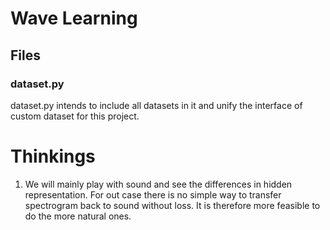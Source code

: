 # Wave Learning





## Files
### dataset.py
dataset.py intends to include all datasets in it and unify the interface of custom dataset for this project. 








# Thinkings
1. We will mainly play with sound and see the differences in hidden representation. For out case there is no simple way to transfer spectrogram back to sound without loss. It is therefore more feasible to do the more natural ones. 